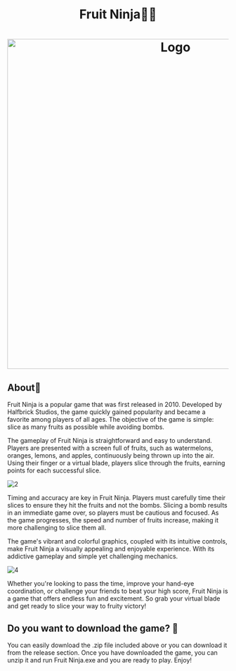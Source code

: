 
<h1 align="center" >Fruit Ninja🍊🍉</h1>

<h1 align="center" ><img src="https://github.com/MANISH-SAHANI/Fruit-Ninja/assets/91081774/76e4da09-b4f1-4cc1-975d-49a52c705f17" alt="Logo" width="750" /></h1>


<h2> About🍈</h2>
Fruit Ninja is a popular game that was first released in 2010. Developed by Halfbrick Studios, the game quickly gained 
popularity and became a favorite among players of all ages. The objective of the game is simple: slice as many fruits as possible while avoiding bombs.


The gameplay of Fruit Ninja is straightforward and easy to understand. Players are presented with a screen full of fruits, such as watermelons, 
oranges, lemons, and apples, continuously being thrown up into the air. Using their finger or a virtual blade, players slice through the fruits, 
earning points for each successful slice.


![2](https://github.com/MANISH-SAHANI/Fruit-Ninja/assets/91081774/15c11ab1-5962-4811-837b-7818829a1107)


Timing and accuracy are key in Fruit Ninja. Players must carefully time their slices to ensure they hit the fruits and not the bombs. Slicing a bomb 
results in an immediate game over, so players must be cautious and focused. As the game progresses, the speed and number of fruits increase, making it 
more challenging to slice them all.

The game's vibrant and colorful graphics, coupled with its intuitive controls, make Fruit Ninja a visually appealing and enjoyable experience. With its 
addictive gameplay and simple yet challenging mechanics.



![4](https://github.com/MANISH-SAHANI/Fruit-Ninja/assets/91081774/4135b22f-6a8d-4311-b396-a70fb403a7b0)

Whether you're looking to pass the time, improve your hand-eye coordination, or challenge your friends to beat your high score, Fruit Ninja is a game 
that offers endless fun and excitement. So grab your virtual blade and get ready to slice your way to fruity victory!







<h2> Do you want to download the game? 💫 </h2>

You can easily download the .zip file included above or you can download it from the release section. Once you have downloaded the game, you can unzip it and run Fruit Ninja.exe and you are ready to play. Enjoy!
